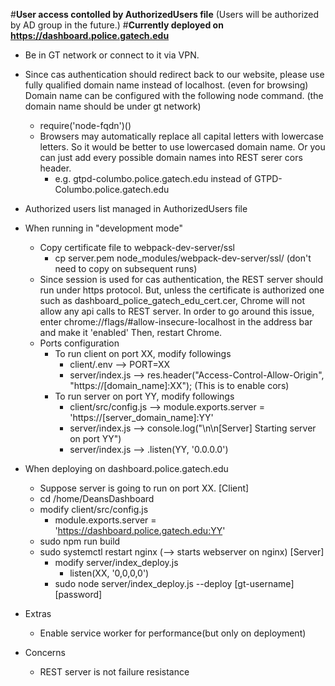 #**User access contolled by AuthorizedUsers file**
(Users will be authorized by AD group in the future.)
#**Currently deployed on https://dashboard.police.gatech.edu**

- Be in GT network or connect to it via VPN.
- Since cas authentication should redirect back to our website, please use fully qualified domain name instead of localhost. (even for browsing)
  Domain name can be configured with the following node command. (the domain name should be under gt network)
  - require('node-fqdn')()
  - Browsers may automatically replace all capital letters with lowercase letters.
    So it would be better to use lowercased domain name.
    Or you can just add every possible domain names into REST serer cors header.
    - e.g. gtpd-columbo.police.gatech.edu instead of GTPD-Columbo.police.gatech.edu
- Authorized users list managed in AuthorizedUsers file

- When running in "development mode"
  - Copy certificate file to webpack-dev-server/ssl
    - cp server.pem node_modules/webpack-dev-server/ssl/ (don't need to copy on subsequent runs)
  - Since session is used for cas authentication, the REST server should run under https protocol.
    But, unless the certificate is authorized one such as dashboard_police_gatech_edu_cert.cer,
      Chrome will not allow any api calls to REST server.
    In order to go around this issue, enter chrome://flags/#allow-insecure-localhost in the address bar and make it 'enabled'
    Then, restart Chrome.
  - Ports configuration
    - To run client on port XX, modify followings
      - client/.env --> PORT=XX
      - server/index.js --> res.header("Access-Control-Allow-Origin", "https://[domain_name]:XX"); (This is to enable cors)
    - To run server on port YY, modify followings
      - client/src/config.js --> module.exports.server = 'https://[server_domain_name]:YY'
      - server/index.js --> console.log("\n\n[Server] Starting server on port YY")
      - server/index.js --> .listen(YY, '0.0.0.0')

- When deploying on dashboard.police.gatech.edu
  - Suppose server is going to run on port XX.
  [Client]
  - cd /home/DeansDashboard
  - modify client/src/config.js
    - module.exports.server = 'https://dashboard.police.gatech.edu:YY'
  - sudo npm run build
  - sudo systemctl restart nginx (--> starts webserver on nginx)
	[Server]
	- modify server/index_deploy.js
		-  listen(XX, '0,0,0,0')
	- sudo node server/index_deploy.js --deploy [gt-username] [password]


- Extras
    - Enable service worker for performance(but only on deployment)

- Concerns
    - REST server is not failure resistance
